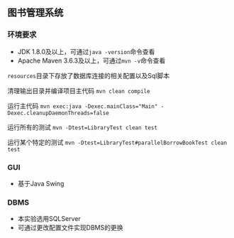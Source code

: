 ## 图书管理系统

### 环境要求
- JDK 1.8.0及以上，可通过`java -version`命令查看
- Apache Maven 3.6.3及以上，可通过`mvn -v`命令查看

`resources`目录下存放了数据库连接的相关配置以及Sql脚本

清理输出目录并编译项目主代码
`mvn clean compile`

运行主代码
`mvn exec:java -Dexec.mainClass="Main" -Dexec.cleanupDaemonThreads=false`

运行所有的测试
`mvn -Dtest=LibraryTest clean test`

运行某个特定的测试
`mvn -Dtest=LibraryTest#parallelBorrowBookTest clean test`

### GUI
- 基于Java Swing

### DBMS
- 本实验选用SQLServer
- 可通过更改配置文件实现DBMS的更换